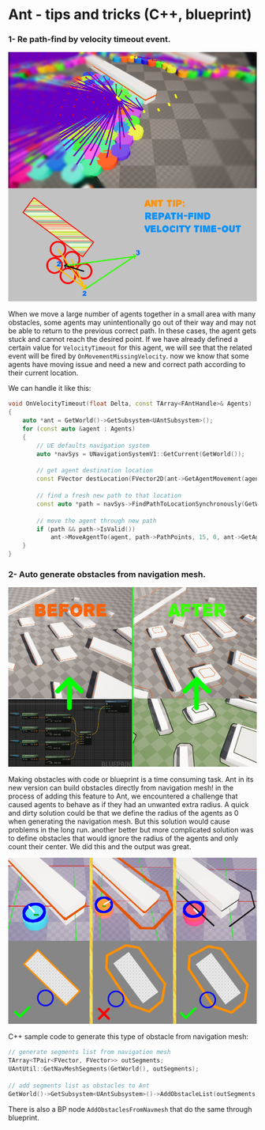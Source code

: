 # Ant - tips and tricks (C++, blueprint)
### 1- Re path-find by velocity timeout event.
![repathfind](https://github.com/LazyMarmotGames/AntDocument/blob/main/Assets/repathfind.jpg)

When we move a large number of agents together in a small area with many obstacles, some agents may unintentionally go out of their way and may not be able to return to the previous correct path. In these cases, the agent gets stuck and cannot reach the desired point. If we have already defined a certain value for `VelocityTimeout` for this agent, we will see that the related event will be fired by `OnMovementMissingVelocity`. now we know that some agents have moving issue and need a new and correct path according to their current location.

We can handle it like this:
```cpp
void OnVelocityTimeout(float Delta, const TArray<FAntHandle>& Agents)
{
	auto *ant = GetWorld()->GetSubsystem<UAntSubsystem>();
	for (const auto &agent : Agents)
	{
		// UE defaults navigation system
		auto *navSys = UNavigationSystemV1::GetCurrent(GetWorld());

		// get agent destination location
		const FVector destLocation(FVector2D(ant->GetAgentMovement(agent).GetTargetLocation()), 0);

		// find a fresh new path to that location
		const auto *path = navSys->FindPathToLocationSynchronously(GetWorld(), FVector(ant->GetAgentData(agent).GetLocationLerped()), destLocation);

		// move the agent through new path
		if (path && path->IsValid())
			ant->MoveAgentTo(agent, path->PathPoints, 15, 0, ant->GetAgentData(agent).GetRadius() * 1.5f, 0, 8000);
	}
}
```

### 2- Auto generate obstacles from navigation mesh.
![navmeshobs](https://github.com/LazyMarmotGames/AntDocument/blob/main/Assets/auto-gen-obs.jpg)

Making obstacles with code or blueprint is a time consuming task. Ant in its new version can build obstacles directly from navigation mesh! in the process of adding this feature to Ant, we encountered a challenge that caused agents to behave as if they had an unwanted extra radius.
A quick and dirty solution could be that we define the radius of the agents as 0 when generating the navigation mesh. But this solution would cause problems in the long run. another better but more complicated solution was to define obstacles that would ignore the radius of the agents and only count their center. We did this and the output was great.

![navmeshobs](https://github.com/LazyMarmotGames/AntDocument/blob/main/Assets/extra-radius.jpg)

C++ sample code to generate this type of obstacle from navigation mesh:
```cpp
// generate segments list from navigation mesh
TArray<TPair<FVector, FVector>> outSegments;
UAntUtil::GetNavMeshSegments(GetWorld(), outSegments);

// add segments list as obstacles to Ant
GetWorld()->GetSubsystem<UAntSubsystem>()->AddObstacleList(outSegments, ObstacleFlag, true);
```

There is also a BP node `AddObstaclesFromNavmesh` that do the same through blueprint.
